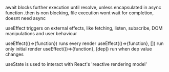 await blocks further execution until resolve, unless encapsulated in async function
.then is non blocking, file execution wont wait for completion, doesnt need async

useEffect
triggers on external effects, like fetching, listen, subscribe, 
DOM manipulations and user behaviour

useEffect(()=>{function}) runs every render
useEffect(()=>{function}, []) run only initial render
useEffect(()=>{function}, [dep]) run when dep value changes

useState
is used to interact with React's 'reactive rendering model'